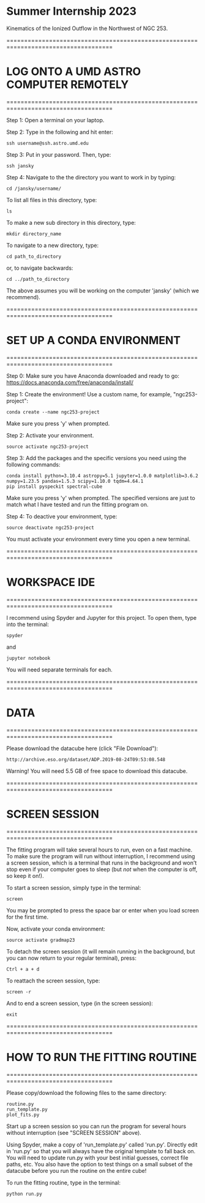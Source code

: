 # Summer Internship 2023
Kinematics of the Ionized Outflow in the Northwest of NGC 253.

====================================================================================
# LOG ONTO A UMD ASTRO COMPUTER REMOTELY
====================================================================================

Step 1: Open a terminal on your laptop.

Step 2: Type in the following and hit enter:

    ssh username@ssh.astro.umd.edu

Step 3: Put in your password. Then, type:

    ssh jansky

Step 4: Navigate to the the directory you want to work in by typing:

    cd /jansky/username/

To list all files in this directory, type:

    ls

To make a new sub directory in this directory, type:

    mkdir directory_name

To navigate to a new directory, type:

    cd path_to_directory

or, to navigate backwards:

    cd ../path_to_directory

The above assumes you will be working on the computer 'jansky' (which we recommend).


====================================================================================
# SET UP A CONDA ENVIRONMENT
====================================================================================

Step 0: Make sure you have Anaconda downloaded and ready to go: https://docs.anaconda.com/free/anaconda/install/

Step 1: Create the environment! Use a custom name, for example, "ngc253-project":

    conda create --name ngc253-project
    
Make sure you press 'y' when prompted.

Step 2: Activate your environment.

    source activate ngc253-project

Step 3: Add the packages and the specific versions you need using the following commands:

    conda install python=3.10.4 astropy=5.1 jupyter=1.0.0 matplotlib=3.6.2 numpy=1.23.5 pandas=1.5.3 scipy=1.10.0 tqdm=4.64.1
    pip install pyspeckit spectral-cube

Make sure you press 'y' when prompted. The specified versions are just to match what I have tested and run the fitting program on.

Step 4: To deactive your environment, type:

    source deactivate ngc253-project

You must activate your environment every time you open a new terminal.


====================================================================================
# WORKSPACE IDE
====================================================================================

I recommend using Spyder and Jupyter for this project. To open them, type into the terminal:

    spyder

and

    jupyter notebook

You will need separate terminals for each.


====================================================================================
# DATA
====================================================================================

Please download the datacube here (click "File Download"):

    http://archive.eso.org/dataset/ADP.2019-08-24T09:53:08.548

Warning! You will need 5.5 GB of free space to download this datacube.


====================================================================================
# SCREEN SESSION
====================================================================================

The fitting program will take several hours to run, even on a fast machine.
To make sure the program will run without interruption, I recommend using a screen session,
which is a terminal that runs in the background and won't stop even if your computer goes to sleep
(but *not* when the computer is off, so keep it on!).

To start a screen session, simply type in the terminal:

    screen

You may be prompted to press the space bar or enter when you load screen for the first time.

Now, activate your conda environment:

    source activate gradmap23

To detach the screen session (it will remain running in the background, but you can now
return to your regular terminal), press:

    Ctrl + a + d

To reattach the screen session, type:

    screen -r

And to end a screen session, type (in the screen session):

    exit


====================================================================================
# HOW TO RUN THE FITTING ROUTINE
====================================================================================

Please copy/download the following files to the same directory:

    routine.py
    run_template.py
    plot_fits.py

Start up a screen session so you can run the program for several hours without interruption 
(see "SCREEN SESSION" above).

Using Spyder, make a copy of 'run_template.py' called 'run.py'.
Directly edit in 'run.py' so that you will always have the original template to fall back on.
You will need to update run.py with your best initial guesses, correct file paths, etc.
You also have the option to test things on a small subset of the datacube before you run the routine
on the entire cube!

To run the fitting routine, type in the terminal:

    python run.py
